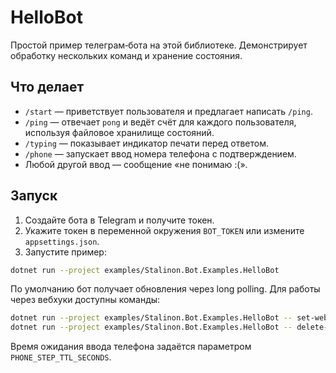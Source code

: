 # HelloBot

Простой пример телеграм‑бота на этой библиотеке.
Демонстрирует обработку нескольких команд и хранение состояния.

## Что делает

- `/start` — приветствует пользователя и предлагает написать `/ping`.
- `/ping` — отвечает `pong` и ведёт счёт для каждого пользователя, используя файловое хранилище состояний.
- `/typing` — показывает индикатор печати перед ответом.
- `/phone` — запускает ввод номера телефона с подтверждением.
- Любой другой ввод — сообщение «не понимаю :(».

## Запуск

1. Создайте бота в Telegram и получите токен.
2. Укажите токен в переменной окружения `BOT_TOKEN` или измените `appsettings.json`.
3. Запустите пример:

```bash
dotnet run --project examples/Stalinon.Bot.Examples.HelloBot
```

По умолчанию бот получает обновления через long polling.
Для работы через вебхуки доступны команды:

```bash
dotnet run --project examples/Stalinon.Bot.Examples.HelloBot -- set-webhook
dotnet run --project examples/Stalinon.Bot.Examples.HelloBot -- delete-webhook
```

Время ожидания ввода телефона задаётся параметром `PHONE_STEP_TTL_SECONDS`.
